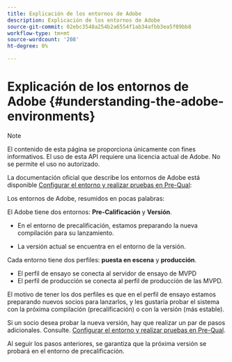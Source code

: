```yaml
---
title: Explicación de los entornos de Adobe
description: Explicación de los entornos de Adobe
source-git-commit: 02ebc3548a254b2a6554f1ab34afbb3ea5f09bb8
workflow-type: tm+mt
source-wordcount: '208'
ht-degree: 0%

---
```


# Explicación de los entornos de Adobe {#understanding-the-adobe-environments}

>[!NOTE]
>
>El contenido de esta página se proporciona únicamente con fines informativos. El uso de esta API requiere una licencia actual de Adobe. No se permite el uso no autorizado.

La documentación oficial que describe los entornos de Adobe está disponible [Configurar el entorno y realizar pruebas en Pre-Qual](/help/authentication/setting-up-your-environment-and-testing-in-prequal.md):

Los entornos de Adobe, resumidos en pocas palabras:

El Adobe tiene dos entornos: **Pre-Calificación** y **Versión**.

* En el entorno de precalificación, estamos preparando la nueva compilación para su lanzamiento.

* La versión actual se encuentra en el entorno de la versión.

Cada entorno tiene dos perfiles: **puesta en escena** y **producción**.

* El perfil de ensayo se conecta al servidor de ensayo de MVPD
* El perfil de producción se conecta al perfil de producción de las MVPD.

El motivo de tener los dos perfiles es que en el perfil de ensayo estamos preparando nuevos socios para lanzarlos, y les gustaría probar el sistema con la próxima compilación (precalificación) o con la versión (más estable).

Si un socio desea probar la nueva versión, hay que realizar un par de pasos adicionales. Consulte. [Configurar el entorno y realizar pruebas en Pre-Qual](/help/authentication/setting-up-your-environment-and-testing-in-prequal.md).

Al seguir los pasos anteriores, se garantiza que la próxima versión se probará en el entorno de precalificación.
